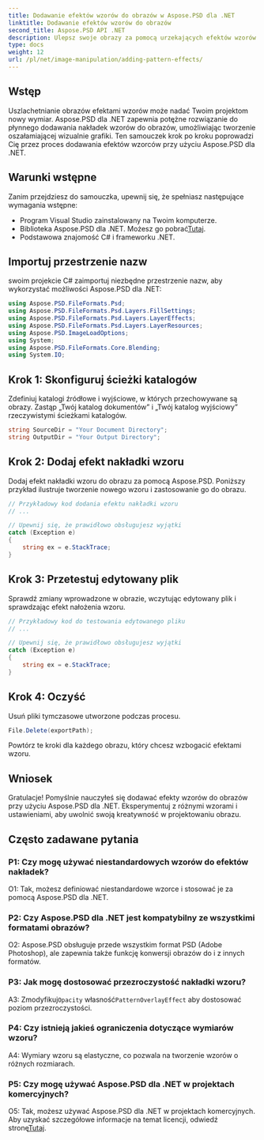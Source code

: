 ```yaml
---
title: Dodawanie efektów wzorów do obrazów w Aspose.PSD dla .NET
linktitle: Dodawanie efektów wzorów do obrazów
second_title: Aspose.PSD API .NET
description: Ulepsz swoje obrazy za pomocą urzekających efektów wzorów za pomocą Aspose.PSD dla .NET. Postępuj zgodnie z naszym przewodnikiem krok po kroku, aby bezproblemowo dodawać niestandardowe wzory.
type: docs
weight: 12
url: /pl/net/image-manipulation/adding-pattern-effects/
---
```

## Wstęp

Uszlachetnianie obrazów efektami wzorów może nadać Twoim projektom nowy wymiar. Aspose.PSD dla .NET zapewnia potężne rozwiązanie do płynnego dodawania nakładek wzorów do obrazów, umożliwiając tworzenie oszałamiającej wizualnie grafiki. Ten samouczek krok po kroku poprowadzi Cię przez proces dodawania efektów wzorców przy użyciu Aspose.PSD dla .NET.

## Warunki wstępne

Zanim przejdziesz do samouczka, upewnij się, że spełniasz następujące wymagania wstępne:

- Program Visual Studio zainstalowany na Twoim komputerze.
-  Biblioteka Aspose.PSD dla .NET. Możesz go pobrać[Tutaj](https://releases.aspose.com/psd/net/).
- Podstawowa znajomość C# i frameworku .NET.

## Importuj przestrzenie nazw

swoim projekcie C# zaimportuj niezbędne przestrzenie nazw, aby wykorzystać możliwości Aspose.PSD dla .NET:

```csharp
using Aspose.PSD.FileFormats.Psd;
using Aspose.PSD.FileFormats.Psd.Layers.FillSettings;
using Aspose.PSD.FileFormats.Psd.Layers.LayerEffects;
using Aspose.PSD.FileFormats.Psd.Layers.LayerResources;
using Aspose.PSD.ImageLoadOptions;
using System;
using Aspose.PSD.FileFormats.Core.Blending;
using System.IO;
```

## Krok 1: Skonfiguruj ścieżki katalogów

Zdefiniuj katalogi źródłowe i wyjściowe, w których przechowywane są obrazy. Zastąp „Twój katalog dokumentów” i „Twój katalog wyjściowy” rzeczywistymi ścieżkami katalogów.

```csharp
string SourceDir = "Your Document Directory";
string OutputDir = "Your Output Directory";
```

## Krok 2: Dodaj efekt nakładki wzoru

Dodaj efekt nakładki wzoru do obrazu za pomocą Aspose.PSD. Poniższy przykład ilustruje tworzenie nowego wzoru i zastosowanie go do obrazu.

```csharp
// Przykładowy kod dodania efektu nakładki wzoru
// ...

// Upewnij się, że prawidłowo obsługujesz wyjątki
catch (Exception e)
{
    string ex = e.StackTrace;
}
```

## Krok 3: Przetestuj edytowany plik

Sprawdź zmiany wprowadzone w obrazie, wczytując edytowany plik i sprawdzając efekt nałożenia wzoru.

```csharp
// Przykładowy kod do testowania edytowanego pliku
// ...

// Upewnij się, że prawidłowo obsługujesz wyjątki
catch (Exception e)
{
    string ex = e.StackTrace;
}
```

## Krok 4: Oczyść

Usuń pliki tymczasowe utworzone podczas procesu.

```csharp
File.Delete(exportPath);
```

Powtórz te kroki dla każdego obrazu, który chcesz wzbogacić efektami wzoru.

## Wniosek

Gratulacje! Pomyślnie nauczyłeś się dodawać efekty wzorów do obrazów przy użyciu Aspose.PSD dla .NET. Eksperymentuj z różnymi wzorami i ustawieniami, aby uwolnić swoją kreatywność w projektowaniu obrazu.

## Często zadawane pytania

### P1: Czy mogę używać niestandardowych wzorów do efektów nakładek?

O1: Tak, możesz definiować niestandardowe wzorce i stosować je za pomocą Aspose.PSD dla .NET.

### P2: Czy Aspose.PSD dla .NET jest kompatybilny ze wszystkimi formatami obrazów?

O2: Aspose.PSD obsługuje przede wszystkim format PSD (Adobe Photoshop), ale zapewnia także funkcję konwersji obrazów do i z innych formatów.

### P3: Jak mogę dostosować przezroczystość nakładki wzoru?

 A3: Zmodyfikuj`Opacity` własność`PatternOverlayEffect` aby dostosować poziom przezroczystości.

### P4: Czy istnieją jakieś ograniczenia dotyczące wymiarów wzoru?

A4: Wymiary wzoru są elastyczne, co pozwala na tworzenie wzorów o różnych rozmiarach.

### P5: Czy mogę używać Aspose.PSD dla .NET w projektach komercyjnych?

O5: Tak, możesz używać Aspose.PSD dla .NET w projektach komercyjnych. Aby uzyskać szczegółowe informacje na temat licencji, odwiedź stronę[Tutaj](https://purchase.aspose.com/buy).